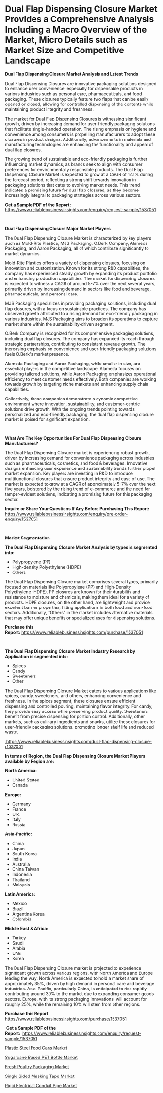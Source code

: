 <p><h1>Dual Flap Dispensing Closure Market Provides a Comprehensive Analysis Including a Macro Overview of the Market, Micro Details such as Market Size and Competitive Landscape</h1></p><p><strong>Dual Flap Dispensing Closure Market Analysis and Latest Trends</strong></p>
<p><p>Dual Flap Dispensing Closures are innovative packaging solutions designed to enhance user convenience, especially for dispensable products in various industries such as personal care, pharmaceuticals, and food packaging. These closures typically feature two flaps that can be easily opened or closed, allowing for controlled dispensing of the contents while maintaining product integrity and freshness. </p><p>The market for Dual Flap Dispensing Closures is witnessing significant growth, driven by increasing demand for user-friendly packaging solutions that facilitate single-handed operation. The rising emphasis on hygiene and convenience among consumers is propelling manufacturers to adopt these closures in product designs. Additionally, advancements in materials and manufacturing technologies are enhancing the functionality and appeal of dual flap closures.</p><p>The growing trend of sustainable and eco-friendly packaging is further influencing market dynamics, as brands seek to align with consumer preferences for environmentally responsible products. The Dual Flap Dispensing Closure Market is expected to grow at a CAGR of 12.1% during the forecast period, reflecting a strong shift towards innovation in packaging solutions that cater to evolving market needs. This trend indicates a promising future for dual flap closures, as they become increasingly integral to packaging strategies across various sectors.</p></p>
<p><strong>Get a Sample PDF of the Report:&nbsp;</strong> <a href="https://www.reliablebusinessinsights.com/enquiry/request-sample/1537051?utm_campaign=60&utm_medium=2&utm_source=Github&utm_content=ia&utm_term=02022025&utm_id=dual-flap-dispensing-closure">https://www.reliablebusinessinsights.com/enquiry/request-sample/1537051</a></p>
<p>&nbsp;</p>
<p><strong>Dual Flap Dispensing Closure Major Market Players</strong></p>
<p><p>The Dual Flap Dispensing Closure Market is characterized by key players such as Mold-Rite Plastics, MJS Packaging, O.Berk Company, Alameda Packaging, and Aaron Packaging, all of which contribute significantly to market dynamics.</p><p>Mold-Rite Plastics offers a variety of dispensing closures, focusing on innovation and customization. Known for its strong R&D capabilities, the company has experienced steady growth by expanding its product portfolio and enhancing production capabilities. The market for dispensing closures is expected to witness a CAGR of around 5-7% over the next several years, primarily driven by increasing demand in sectors like food and beverage, pharmaceuticals, and personal care.</p><p>MJS Packaging specializes in providing packaging solutions, including dual flap closures, with a focus on sustainable practices. The company has observed growth attributed to a rising demand for eco-friendly packaging in various industries. MJS Packaging aims to broaden its operations to capture market share within the sustainability-driven segment.</p><p>O.Berk Company is recognized for its comprehensive packaging solutions, including dual flap closures. The company has expanded its reach through strategic partnerships, contributing to consistent revenue growth. The increasing emphasis on convenience and user-friendly packaging solutions fuels O.Berk's market presence.</p><p>Alameda Packaging and Aaron Packaging, while smaller in size, are essential players in the competitive landscape. Alameda focuses on providing tailored solutions, while Aaron Packaging emphasizes operational efficiency to meet customer needs effectively. Both companies are working towards growth by targeting niche markets and enhancing supply chain capabilities.</p><p>Collectively, these companies demonstrate a dynamic competitive environment where innovation, sustainability, and customer-centric solutions drive growth. With the ongoing trends pointing towards personalized and eco-friendly packaging, the dual flap dispensing closure market is poised for significant expansion.</p></p>
<p>&nbsp;</p>
<p><strong>What Are The Key Opportunities For Dual Flap Dispensing Closure Manufacturers?</strong></p>
<p><p>The Dual Flap Dispensing Closure market is experiencing robust growth, driven by increasing demand for convenience packaging across industries such as pharmaceuticals, cosmetics, and food & beverages. Innovative designs enhancing user experience and sustainability trends further propel market expansion. Key players are investing in R&D to introduce multifunctional closures that ensure product integrity and ease of use. The market is expected to grow at a CAGR of approximately 5-7% over the next five years, bolstered by the rising trend of e-commerce and the need for tamper-evident solutions, indicating a promising future for this packaging sector.</p></p>
<p><strong>Inquire or Share Your Questions If Any Before Purchasing This Report:</strong> <a href="https://www.reliablebusinessinsights.com/enquiry/pre-order-enquiry/1537051?utm_campaign=60&utm_medium=2&utm_source=Github&utm_content=ia&utm_term=02022025&utm_id=dual-flap-dispensing-closure">https://www.reliablebusinessinsights.com/enquiry/pre-order-enquiry/1537051</a></p>
<p>&nbsp;</p>
<p><strong>Market Segmentation</strong></p>
<p><strong>The Dual Flap Dispensing Closure Market Analysis by types is segmented into:</strong></p>
<p><ul><li>Polypropylene (PP)</li><li>High-density Polyethylene (HDPE)</li><li>Others</li></ul></p>
<p><p>The Dual Flap Dispensing Closure market comprises several types, primarily focused on materials like Polypropylene (PP) and High-Density Polyethylene (HDPE). PP closures are known for their durability and resistance to moisture and chemicals, making them ideal for a variety of products. HDPE closures, on the other hand, are lightweight and provide excellent barrier properties, fitting applications in both food and non-food sectors. Additionally, "Others" in the market includes alternative materials that may offer unique benefits or specialized uses for dispensing solutions.</p></p>
<p><strong>Purchase this Report:&nbsp;</strong><a href="https://www.reliablebusinessinsights.com/purchase/1537051?utm_campaign=60&utm_medium=2&utm_source=Github&utm_content=ia&utm_term=02022025&utm_id=dual-flap-dispensing-closure">https://www.reliablebusinessinsights.com/purchase/1537051</a></p>
<p>&nbsp;</p>
<p><strong>The Dual Flap Dispensing Closure Market Industry Research by Application is segmented into:</strong></p>
<p><ul><li>Spices</li><li>Candy</li><li>Sweeteners</li><li>Other</li></ul></p>
<p><p>The Dual Flap Dispensing Closure Market caters to various applications like spices, candy, sweeteners, and others, enhancing convenience and freshness. In the spices segment, these closures ensure efficient dispensing and controlled pouring, maintaining flavor integrity. For candy, they provide easy access while preserving product quality. Sweeteners benefit from precise dispensing for portion control. Additionally, other markets, such as culinary ingredients and snacks, utilize these closures for user-friendly packaging solutions, promoting longer shelf life and reduced waste.</p></p>
<p><a href="https://www.reliablebusinessinsights.com/dual-flap-dispensing-closure-r1537051?utm_campaign=60&utm_medium=2&utm_source=Github&utm_content=ia&utm_term=02022025&utm_id=dual-flap-dispensing-closure">&nbsp;https://www.reliablebusinessinsights.com/dual-flap-dispensing-closure-r1537051</a></p>
<p><strong>In terms of Region, the Dual Flap Dispensing Closure Market Players available by Region are:</strong></p>
<p>
    <p> <strong> North America: </strong>
        <ul>
            <li>United States</li>
            <li>Canada</li>
        </ul>
        </p> 
    <p> <strong> Europe: </strong>
        <ul>
            <li>Germany</li>
            <li>France</li>
            <li>U.K.</li>
            <li>Italy</li>
            <li>Russia</li>
        </ul>
        </p> 
    <p> <strong> Asia-Pacific: </strong>
        <ul>
            <li>China</li>
            <li>Japan</li>
            <li>South Korea</li>
            <li>India</li>
            <li>Australia</li>
            <li>China Taiwan</li>
            <li>Indonesia</li>
            <li>Thailand</li>
            <li>Malaysia</li>
        </ul>
        </p> 
    <p> <strong> Latin America: </strong>
        <ul>
            <li>Mexico</li>
            <li>Brazil</li>
            <li>Argentina Korea</li>
            <li>Colombia</li>
        </ul>
        </p> 
    <p> <strong> Middle East & Africa: </strong>
        <ul>
            <li>Turkey</li>
            <li>Saudi</li>
            <li>Arabia</li>
            <li>UAE</li>
            <li>Korea</li>
        </ul>
    </p>
    </p>
<p><p>The Dual Flap Dispensing Closure market is projected to experience significant growth across various regions, with North America and Europe leading the way. North America is expected to hold a market share of approximately 35%, driven by high demand in personal care and beverage industries. Asia-Pacific, particularly China, is anticipated to rise rapidly, contributing around 30% to the market due to expanding consumer goods sectors. Europe, with its strong packaging innovations, will account for roughly 25%, while the remaining 10% will stem from other regions.</p></p>
<p><strong>Purchase this Report: </strong><a href="https://www.reliablebusinessinsights.com/purchase/1537051?utm_campaign=60&utm_medium=2&utm_source=Github&utm_content=ia&utm_term=02022025&utm_id=dual-flap-dispensing-closure">https://www.reliablebusinessinsights.com/purchase/1537051</a></p>
<p>&nbsp;<strong>Get a Sample PDF of the Report:&nbsp;&nbsp;</strong><a href="https://www.reliablebusinessinsights.com/enquiry/request-sample/1537051?utm_campaign=60&utm_medium=2&utm_source=Github&utm_content=ia&utm_term=02022025&utm_id=dual-flap-dispensing-closure">https://www.reliablebusinessinsights.com/enquiry/request-sample/1537051</a></p>
<p><strong></strong></p>
<p><p><a href="https://github.com/alanepetevi/Market-Research-Report-List-1/blob/main/plastic-steel-food-cans-market.md?utm_campaign=60&utm_medium=2&utm_source=Github&utm_content=ia&utm_term=02022025&utm_id=dual-flap-dispensing-closure">Plastic Steel Food Cans Market</a></p><p><a href="https://github.com/iceknahomi/Market-Research-Report-List-1/blob/main/sugarcane-based-pet-bottle-market.md?utm_campaign=60&utm_medium=2&utm_source=Github&utm_content=ia&utm_term=02022025&utm_id=dual-flap-dispensing-closure">Sugarcane Based PET Bottle Market</a></p><p><a href="https://github.com/loppibsr/Market-Research-Report-List-1/blob/main/fresh-poultry-packaging-market.md?utm_campaign=60&utm_medium=2&utm_source=Github&utm_content=ia&utm_term=02022025&utm_id=dual-flap-dispensing-closure">Fresh Poultry Packaging Market</a></p><p><a href="https://github.com/tjoensfibich/Market-Research-Report-List-1/blob/main/single-sided-masking-tape-market.md?utm_campaign=60&utm_medium=2&utm_source=Github&utm_content=ia&utm_term=02022025&utm_id=dual-flap-dispensing-closure">Single Sided Masking Tape Market</a></p><p><a href="https://github.com/rebheelder/Market-Research-Report-List-1/blob/main/rigid-electrical-conduit-pipe-market.md?utm_campaign=60&utm_medium=2&utm_source=Github&utm_content=ia&utm_term=02022025&utm_id=dual-flap-dispensing-closure">Rigid Electrical Conduit Pipe Market</a></p></p>